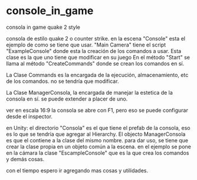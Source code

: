 # console_in_game
consola in game quake 2 style

consola de estilo quake 2 o counter strike.
en la escena "Console" esta el ejemplo de como se tiene que usar. "Main Camera" tiene el script "ExampleConsole" donde esta la creación de los comandos a usar.
Esta clase es la que uno tiene que modificar en su juego
En el método "Start" se llama al método "CreateCommands" donde se crean los comandos en sí.

La Clase Commands es la encargada de la ejecución, almacenamiento, etc de los comandos.
no se tendría que modificar.

La Clase ManagerConsola, la encargada de manejar la estetica de la consola en sí.
se puede extender a placer de uno.

ver en escala 16:9
la consola se abre con F1, pero eso se puede configurar desde el inspector.

en Unity:
el directorio "Consola" es el que tiene el prefab de la consola, eso es lo que se tendría que agregar
al Hierarchy.
El objecto ManagerConsola es que el contiene a la clase del mismo nombre.
para dar uso, se tiene que crear la clase propia en un objeto común a la escena.
en el ejemplo se pone en la cámara la clase "EscampleConsole" que es la que crea los comandos y demás cosas.

con el tiempo espero ir agregando mas cosas y utilidades.








